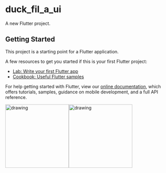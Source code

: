 # duck_fil_a_ui

A new Flutter project.

## Getting Started

This project is a starting point for a Flutter application.

A few resources to get you started if this is your first Flutter project:

- [Lab: Write your first Flutter app](https://flutter.dev/docs/get-started/codelab)
- [Cookbook: Useful Flutter samples](https://flutter.dev/docs/cookbook)

For help getting started with Flutter, view our
[online documentation](https://flutter.dev/docs), which offers tutorials,
samples, guidance on mobile development, and a full API reference.



<img src="https://user-images.githubusercontent.com/28495179/81163463-ff684780-8fb8-11ea-8999-a5f0fd58bbd4.png" alt="drawing" width="200"/><img src="https://user-images.githubusercontent.com/28495179/81163555-26bf1480-8fb9-11ea-8471-3ca23577eb7b.png" alt="drawing" width="200"/>
